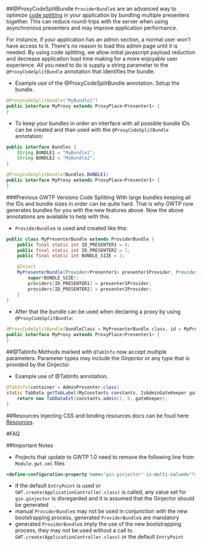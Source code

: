 <!-- TODO: Review this file before release. Move the important stuff in the new doc. Then delete it. -->

##@ProxyCodeSplitBundle
`ProviderBundle`s are an advanced way to optimize [code splitting](http://code.google.com/webtoolkit/doc/latest/DevGuideCodeSplitting.html) in your application by bundling multiple presenters together. This can reduce round-trips with the server when using asynchronous presenters and may improve application performance.

For instance, if your application has an admin section, a normal user won't have access to it. There's no reason to load this admin page until it is needed. By using code splitting, we allow initial javascript payload reduction and decrease application load time making for a more enjoyable user experience. All you need to do is supply a string parameter to the `@ProxyCodeSplitBundle` annotation that identifies the bundle.

* Example use of the @ProxyCodeSplitBundle annotation. Setup the bundle.

```java
@ProxyCodeSplitBundle("MyBundle1")
public interface MyProxy extends ProxyPlace<Presenter1> {
}
```

* To keep your bundles in order an interface with all possible bundle IDs can be created and than used with the `@ProxyCodeSplitBundle` annotation:

```java
public interface Bundles {
    String BUNDLE1 = "MyBundle1";
    String BUNDLE2 = "MyBundle2";
}

@ProxyCodeSplitBundle(Bundles.BUNDLE1)
public interface MyProxy extends ProxyPlace<Presenter1> {
}
```

###Previous GWTP Versions Code Splitting
With large bundles keeping all the IDs and bundle sizes in order can be quite hard. That is why GWTP now generates bundles for you with the new features above. Now the above annotations are available to help with this.

* `ProviderBundle`s is used and created like this:

```java
public class MyPresenterBundle extends ProviderBundle {
    public final static int ID_PRESENTER1 = 0;
    public final static int ID_PRESENTER2 = 1;
    public final static int BUNDLE_SIZE = 2;

    @Inject
    MyPresenterBundle(Provider<Presenter1> presenter1Provider, Provider<Presenter2> presenter2Provider) {
        super(BUNDLE_SIZE);
        providers[ID_PRESENTER1] = presenter1Provider;
        providers[ID_PRESENTER2] = presenter2Provider;
    }
}
```

* After that the bundle can be used when declaring a proxy by using `@ProxyCodeSplitBundle`:

```java
@ProxyCodeSplitBundle(bundleClass = MyPresenterBundle.class, id = MyPresenterBundle.ID_PRESENTER1)
public interface MyProxy extends ProxyPlace<Presenter1> {
}
```

##@TabInfo
Methods marked with `@TabInfo` now accept multiple parameters. Parameter types may include the Ginjector or any type that is provided by the Ginjector.

* Example use of @TabInfo annotation.

```java
@TabInfo(container = AdminPresenter.class)
static TabData getTabLabel(MyConstants constants, IsAdminGateKeeper gateKeeper) {
    return new TabDataExt(constants.admin(), 0, gateKeeper);
}
```

##Resources
Injecting CSS and binding resources docs can be foud here: [Resources][res].

#FAQ

##Important Notes
* Projects that update to GWTP 1.0 need to remove the following line from `Module.gwt.xml` files

```xml
<define-configuration-property name="gin.ginjector" is-multi-valued="false"/>
```

* if the default `EntryPoint` is used or `GWT.create(ApplicationController.class)` is called, any value set for `gin.ginjector` is disregarded and it is assumed that the Ginjector should be generated
* manual `ProviderBundle`s may not be used in conjunction with the new bootstrapping process, generated `ProviderBundle`s are mandatory
* generated `ProviderBundle`s imply the use of the new bootstrapping process, they may not be used without a call to `GWT.create(ApplicationController.class)` or the default `EntryPoint`

[res]: gwtp/otherusefulinformation/Resources.html
